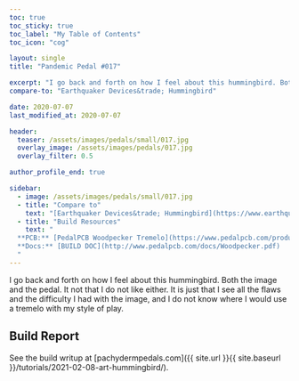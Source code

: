 ```yaml
---
toc: true
toc_sticky: true
toc_label: "My Table of Contents"
toc_icon: "cog"

layout: single
title: "Pandemic Pedal #017"

excerpt: "I go back and forth on how I feel about this hummingbird. Both the image and the pedal. It not that I do not like either. It is just that I see all the flaws and the difficulty I had with the image, and I do not know where I would use a tremelo with my style of play."
compare-to: "Earthquaker Devices&trade; Hummingbird"

date: 2020-07-07
last_modified_at: 2020-07-07

header:
  teaser: /assets/images/pedals/small/017.jpg
  overlay_image: /assets/images/pedals/017.jpg
  overlay_filter: 0.5

author_profile_end: true

sidebar:
  - image: /assets/images/pedals/small/017.jpg
  - title: "Compare to"
    text: "[Earthquaker Devices&trade; Hummingbird](https://www.earthquakerdevices.com/hummingbird)"
  - title: "Build Resources"
    text: "
  **PCB:** [PedalPCB Woodpecker Tremelo](https://www.pedalpcb.com/product/woodpecker/)<br>
  **Docs:** [BUILD DOC](http://www.pedalpcb.com/docs/Woodpecker.pdf)
  "
---
```


I go back and forth on how I feel about this hummingbird. Both the image and the pedal. It not that I do not like either. It is just that I see all the flaws and the difficulty I had with the image, and I do not know where I would use a tremelo with my style of play.

## Build Report ##

See the build writup at [pachydermpedals.com]({{ site.url }}{{ site.baseurl }}/tutorials/2021-02-08-art-hummingbird/).

